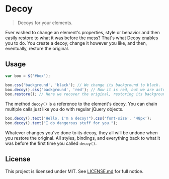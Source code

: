 # Decoy

> Decoys for your elements.

Ever wished to change an element's properties, style or behavior and then easily restore to what it was before the mess? That's what Decoy enables you to do. You create a decoy, change it however you like, and then, eventually, restore the original.

## Usage

```js
var box = $('#box');

box.css('background', 'black'); // We change its background to black.
box.decoy().css('background', 'red'); // Now it is red, but we are actually looking at its decoy.
box.restore(); // Here we recover the original, restoring its background to black.
```

The method `decoy()` is a reference to the element's decoy. You can chain multiple calls just like you do with regular jQuery objects.

```js
box.decoy().text("Hello, I'm a decoy!").css('font-size', '48px');
box.decoy().text("I do dangerous stuff for you.");
```

Whatever changes you've done to its decoy, they all will be undone when you restore the original. All styles, bindings, and everything back to what it was before the first time you called `decoy()`.

## License

This project is licensed under MIT. See [LICENSE.md](LICENSE.md) for full notice.
